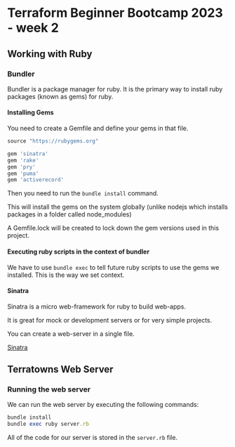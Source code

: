 # Terraform Beginner Bootcamp 2023 - week 2

## Working with Ruby 

### Bundler 

Bundler is a package manager for ruby. 
It is the primary way to install ruby packages (known as gems) for ruby. 

#### Installing Gems 

You need to create a Gemfile and define your gems in that file. 

```rb
source "https://rubygems.org"

gem 'sinatra'
gem 'rake'
gem 'pry'
gem 'puma'
gem 'activerecord'
```

Then you need to run the `bundle install` command. 

This will install the gems on the system globally (unlike nodejs which installs packages in a folder called node_modules)

A Gemfile.lock will be created to lock down the gem versions used in this project. 

#### Executing ruby scripts in the context of bundler

We have to use `bundle exec` to tell future ruby scripts to use the gems we installed. This is the way we set context. 

#### Sinatra

Sinatra is a micro web-framework for ruby to build web-apps. 

It is great for mock or development servers or for very simple projects. 

You can create a web-server in a single file. 

[Sinatra](https://sinatrarb.com/)

## Terratowns Web Server 

### Running the web server 

We can run the web server by executing the following commands: 

```rb 
bundle install 
bundle exec ruby server.rb
```

All of the code for our server is stored in the `server.rb` file. 
